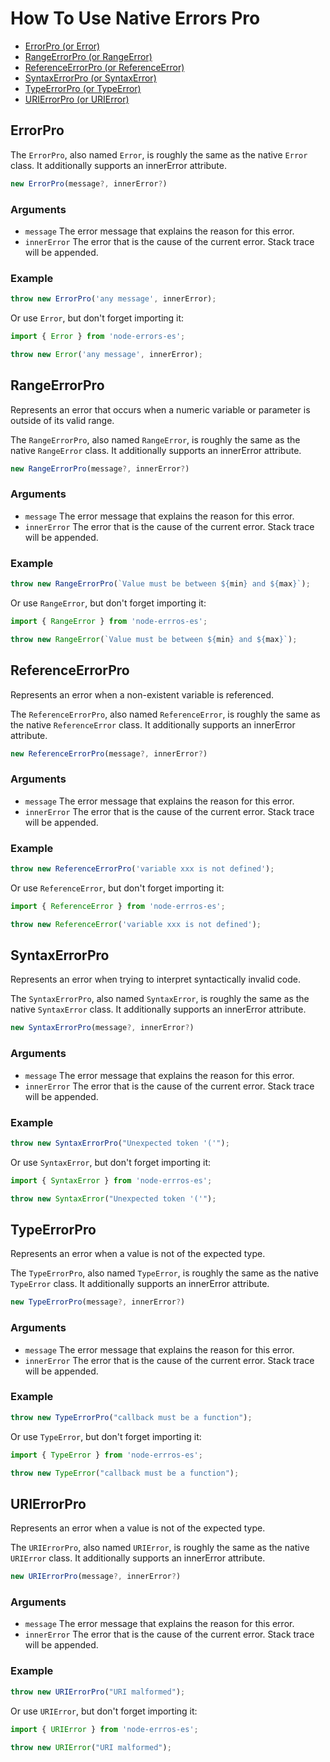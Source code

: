 # How To Use Native Errors Pro

- [ErrorPro (or Error)](#ErrorPro)
- [RangeErrorPro (or RangeError)](#RangeErrorPro)
- [ReferenceErrorPro (or ReferenceError)](#ReferenceErrorPro)
- [SyntaxErrorPro (or SyntaxError)](#SyntaxErrorPro)
- [TypeErrorPro (or TypeError)](#TypeErrorPro)
- [URIErrorPro (or URIError)](#URIErrorPro)

## ErrorPro

The `ErrorPro`, also named `Error`, is roughly the same as the native `Error` class. It additionally supports an innerError attribute.

```ts
new ErrorPro(message?, innerError?)
```

### Arguments

- `message` The error message that explains the reason for this error.
- `innerError` The error that is the cause of the current error. Stack trace will be appended.

### Example

```ts
throw new ErrorPro('any message', innerError);
```

Or use `Error`, but don't forget importing it:

```ts
import { Error } from 'node-errors-es';

throw new Error('any message', innerError);
```

## RangeErrorPro

Represents an error that occurs when a numeric variable or parameter is outside of its valid range.

The `RangeErrorPro`, also named `RangeError`, is roughly the same as the native `RangeError` class. It additionally supports an innerError attribute.

```ts
new RangeErrorPro(message?, innerError?)
```

### Arguments

- `message` The error message that explains the reason for this error.
- `innerError` The error that is the cause of the current error. Stack trace will be appended.

### Example

```ts
throw new RangeErrorPro(`Value must be between ${min} and ${max}`);
```

Or use `RangeError`, but don't forget importing it:

```ts
import { RangeError } from 'node-errros-es';

throw new RangeError(`Value must be between ${min} and ${max}`);
```

## ReferenceErrorPro

Represents an error when a non-existent variable is referenced.

The `ReferenceErrorPro`, also named `ReferenceError`, is roughly the same as the native `ReferenceError` class. It additionally supports an innerError attribute.

```ts
new ReferenceErrorPro(message?, innerError?)
```

### Arguments

- `message` The error message that explains the reason for this error.
- `innerError` The error that is the cause of the current error. Stack trace will be appended.

### Example

```ts
throw new ReferenceErrorPro('variable xxx is not defined');
```

Or use `ReferenceError`, but don't forget importing it:

```ts
import { ReferenceError } from 'node-errros-es';

throw new ReferenceError('variable xxx is not defined');
```

## SyntaxErrorPro

Represents an error when trying to interpret syntactically invalid code.

The `SyntaxErrorPro`, also named `SyntaxError`, is roughly the same as the native `SyntaxError` class. It additionally supports an innerError attribute.

```ts
new SyntaxErrorPro(message?, innerError?)
```

### Arguments

- `message` The error message that explains the reason for this error.
- `innerError` The error that is the cause of the current error. Stack trace will be appended.

### Example

```ts
throw new SyntaxErrorPro("Unexpected token '('");
```

Or use `SyntaxError`, but don't forget importing it:

```ts
import { SyntaxError } from 'node-errros-es';

throw new SyntaxError("Unexpected token '('");
```

## TypeErrorPro

Represents an error when a value is not of the expected type.

The `TypeErrorPro`, also named `TypeError`, is roughly the same as the native `TypeError` class. It additionally supports an innerError attribute.

```ts
new TypeErrorPro(message?, innerError?)
```

### Arguments

- `message` The error message that explains the reason for this error.
- `innerError` The error that is the cause of the current error. Stack trace will be appended.

### Example

```ts
throw new TypeErrorPro("callback must be a function");
```

Or use `TypeError`, but don't forget importing it:

```ts
import { TypeError } from 'node-errros-es';

throw new TypeError("callback must be a function");
```

## URIErrorPro

Represents an error when a value is not of the expected type.

The `URIErrorPro`, also named `URIError`, is roughly the same as the native `URIError` class. It additionally supports an innerError attribute.

```ts
new URIErrorPro(message?, innerError?)
```

### Arguments

- `message` The error message that explains the reason for this error.
- `innerError` The error that is the cause of the current error. Stack trace will be appended.

### Example

```ts
throw new URIErrorPro("URI malformed");
```

Or use `URIError`, but don't forget importing it:

```ts
import { URIError } from 'node-errros-es';

throw new URIError("URI malformed");
```

